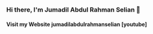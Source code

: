 ### Hi there, I'm Jumadil Abdul Rahman Selian 👋

#### Visit my Website jumadilabdulrahmanselian [youtube]
